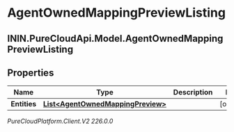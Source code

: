 # AgentOwnedMappingPreviewListing

## ININ.PureCloudApi.Model.AgentOwnedMappingPreviewListing

## Properties

|Name | Type | Description | Notes|
|------------ | ------------- | ------------- | -------------|
| **Entities** | [**List&lt;AgentOwnedMappingPreview&gt;**](AgentOwnedMappingPreview) |  | [optional] |



_PureCloudPlatform.Client.V2 226.0.0_
